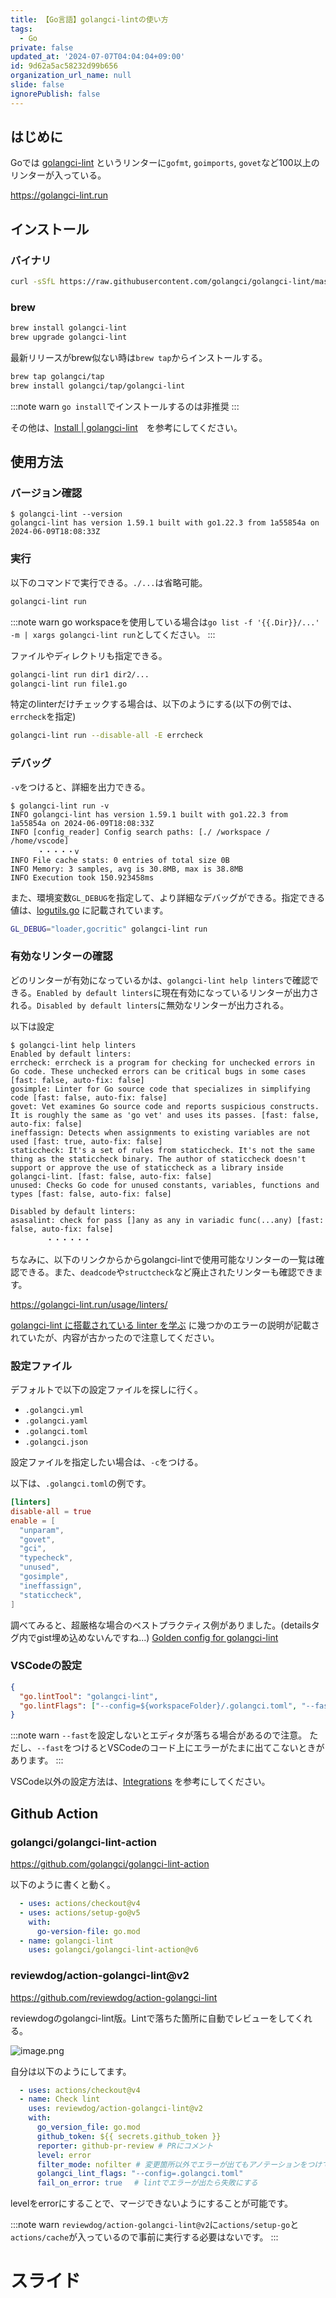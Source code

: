 ```yaml
---
title: 【Go言語】golangci-lintの使い方
tags:
  - Go
private: false
updated_at: '2024-07-07T04:04:04+09:00'
id: 9d62a5ac58232d99b656
organization_url_name: null
slide: false
ignorePublish: false
---
```

## はじめに

Goでは [golangci-lint](https://github.com/golangci/golangci-lint) というリンターに`gofmt`, `goimports`, `govet`など100以上のリンターが入っている。

https://golangci-lint.run

## インストール

### バイナリ

```sh
curl -sSfL https://raw.githubusercontent.com/golangci/golangci-lint/master/install.sh | sh -s -- -b $(go env GOPATH)/bin v1.59.1
```

### brew

```sh
brew install golangci-lint
brew upgrade golangci-lint
```

最新リリースがbrew似ない時は`brew tap`からインストールする。

```sh
brew tap golangci/tap
brew install golangci/tap/golangci-lint
```

:::note warn
`go install`でインストールするのは非推奨
:::

その他は、[Install | golangci-lint](https://golangci-lint.run/welcome/install/#local-installation)　を参考にしてください。

## 使用方法

### バージョン確認

```shell-session
$ golangci-lint --version
golangci-lint has version 1.59.1 built with go1.22.3 from 1a55854a on 2024-06-09T18:08:33Z
```

### 実行

以下のコマンドで実行できる。`./...`は省略可能。

```sh
golangci-lint run
```

:::note warn
go workspaceを使用している場合は`go list -f '{{.Dir}}/...' -m | xargs golangci-lint run`としてください。
:::


ファイルやディレクトリも指定できる。

```sh
golangci-lint run dir1 dir2/...
golangci-lint run file1.go
```

特定のlinterだけチェックする場合は、以下のようにする(以下の例では、`errcheck`を指定)

```sh
golangci-lint run --disable-all -E errcheck
```

### デバッグ

`-v`をつけると、詳細を出力できる。

```shell-session
$ golangci-lint run -v
INFO golangci-lint has version 1.59.1 built with go1.22.3 from 1a55854a on 2024-06-09T18:08:33Z 
INFO [config_reader] Config search paths: [./ /workspace / /home/vscode] 
      ・・・・・v
INFO File cache stats: 0 entries of total size 0B 
INFO Memory: 3 samples, avg is 30.8MB, max is 38.8MB 
INFO Execution took 150.923458ms
```

また、環境変数`GL_DEBUG`を指定して、より詳細なデバッグができる。指定できる値は、[logutils.go](https://github.com/golangci/golangci-lint/blob/master/pkg/logutils/logutils.go) に記載されています。

```sh
GL_DEBUG="loader,gocritic" golangci-lint run
```

### 有効なリンターの確認

どのリンターが有効になっているかは、`golangci-lint help linters`で確認できる。`Enabled by default linters`に現在有効になっているリンターが出力される。`Disabled by default linters`に無効なリンターが出力される。

以下は設定

```shell-session
$ golangci-lint help linters
Enabled by default linters:
errcheck: errcheck is a program for checking for unchecked errors in Go code. These unchecked errors can be critical bugs in some cases [fast: false, auto-fix: false]
gosimple: Linter for Go source code that specializes in simplifying code [fast: false, auto-fix: false]
govet: Vet examines Go source code and reports suspicious constructs. It is roughly the same as 'go vet' and uses its passes. [fast: false, auto-fix: false]
ineffassign: Detects when assignments to existing variables are not used [fast: true, auto-fix: false]
staticcheck: It's a set of rules from staticcheck. It's not the same thing as the staticcheck binary. The author of staticcheck doesn't support or approve the use of staticcheck as a library inside golangci-lint. [fast: false, auto-fix: false]
unused: Checks Go code for unused constants, variables, functions and types [fast: false, auto-fix: false]

Disabled by default linters:
asasalint: check for pass []any as any in variadic func(...any) [fast: false, auto-fix: false]
        ・・・・・・
```

ちなみに、以下のリンクからからgolangci-lintで使用可能なリンターの一覧は確認できる。また、`deadcode`や`structcheck`など廃止されたリンターも確認できます。

<https://golangci-lint.run/usage/linters/>

[golangci-lint に搭載されている linter を学ぶ](https://zenn.dev/sanpo_shiho/books/61bc1e1a30bf27/viewer/642fe9) に幾つかのエラーの説明が記載されていたが、内容が古かったので注意してください。

### 設定ファイル

デフォルトで以下の設定ファイルを探しに行く。

* `.golangci.yml`
* `.golangci.yaml`
* `.golangci.toml`
* `.golangci.json`

設定ファイルを指定したい場合は、`-c`をつける。

以下は、`.golangci.toml`の例です。

```.golangci.toml
[linters]
disable-all = true
enable = [
  "unparam",
  "govet",
  "gci",
  "typecheck",
  "unused",
  "gosimple",
  "ineffassign",
  "staticcheck",
]

```

調べてみると、超厳格な場合のベストプラクティス例がありました。(detailsタグ内でgist埋め込めないんですね...)
[Golden config for golangci-lint](https://gist.github.com/maratori/47a4d00457a92aa426dbd48a18776322#file-golangci-yml)

### VSCodeの設定

```.vscode/settings.json
{
  "go.lintTool": "golangci-lint",
  "go.lintFlags": ["--config=${workspaceFolder}/.golangci.toml", "--fast"]
}
```

:::note warn
`--fast`を設定しないとエディタが落ちる場合があるので注意。
ただし、`--fast`をつけるとVSCodeのコード上にエラーがたまに出てこないときがあります。
:::

VSCode以外の設定方法は、[Integrations](https://golangci-lint.run/welcome/integrations/) を参考にしてください。


## Github Action

### golangci/golangci-lint-action

https://github.com/golangci/golangci-lint-action

以下のように書くと動く。

```yml
  - uses: actions/checkout@v4
  - uses: actions/setup-go@v5
    with:
      go-version-file: go.mod
  - name: golangci-lint
    uses: golangci/golangci-lint-action@v6
```

### reviewdog/action-golangci-lint@v2

https://github.com/reviewdog/action-golangci-lint

reviewdogのgolangci-lint版。Lintで落ちた箇所に自動でレビューをしてくれる。

![image.png](https://qiita-image-store.s3.ap-northeast-1.amazonaws.com/0/156096/a01424c2-4867-bd92-6a88-1c2aa0676266.png)


自分は以下のようにしてます。


```yml
  - uses: actions/checkout@v4
  - name: Check lint
    uses: reviewdog/action-golangci-lint@v2
    with:
      go_version_file: go.mod
      github_token: ${{ secrets.github_token }}
      reporter: github-pr-review # PRにコメント
      level: error 
      filter_mode: nofilter # 変更箇所以外でエラーが出てもアノテーションをつけてくれる
      golangci_lint_flags: "--config=.golangci.toml"
      fail_on_error: true　 # lintでエラーが出たら失敗にする 
```

levelをerrorにすることで、マージできないようにすることが可能です。

:::note warn
`reviewdog/action-golangci-lint@v2`に`actions/setup-go`と`actions/cache`が入っているので事前に実行する必要はないです。
:::


# スライド

<script defer class="speakerdeck-embed" data-id="b755002341e14981b84d93c9d40c3271" data-ratio="1.7777777777777777" src="//speakerdeck.com/assets/embed.js"></script>
